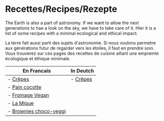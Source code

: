# Recettes/Recipes/Rezepte

The Earth is also a part of astronomy. If we want to allow the next generations to hae a look on the sky, we have to take care of it.
Hier it is a list of some recipes with a minimal ecological and ethical impact.

La terre fait aussi parti des sujets d'astronomie. Si nous voulons permetre aux générations futur de regarder vers les étoiles, il faut en prendre soin.
Vous trouverez sur ces pages des recettes de cuisine aillant une empreinte écologique et éthique minimale.

| En Francais | In Deutch |
|---|---|
| - [Crêpes](Crepes/Crepes_fr.md) | - [Crêpes](Crepes/Crepes_de.md) |
| - [Pain cocotte](pot_bread/pot_bread_fr.md) |
| - [Fromage Vegan](Vegan_Cheese/Vegan_Cheese_fr.md) |
| - [La Mique](mique/mique_fr.md) |
| - [Brownies choco-veggi](Choco_veggi_brownie/Choco_veggi_brownie_fr.md) |


